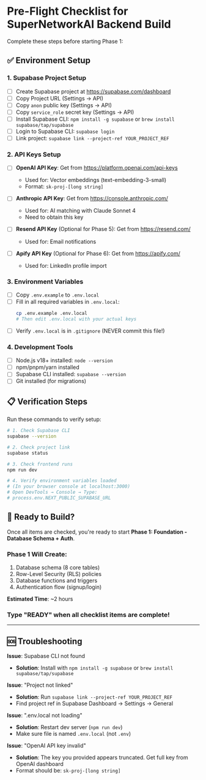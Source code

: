 # Pre-Flight Checklist for SuperNetworkAI Backend Build

Complete these steps before starting Phase 1:

## ✅ Environment Setup

### 1. Supabase Project Setup
- [ ] Create Supabase project at https://supabase.com/dashboard
- [ ] Copy Project URL (Settings → API)
- [ ] Copy `anon` public key (Settings → API)
- [ ] Copy `service_role` secret key (Settings → API)
- [ ] Install Supabase CLI: `npm install -g supabase` or `brew install supabase/tap/supabase`
- [ ] Login to Supabase CLI: `supabase login`
- [ ] Link project: `supabase link --project-ref YOUR_PROJECT_REF`

### 2. API Keys Setup
- [ ] **OpenAI API Key**: Get from https://platform.openai.com/api-keys
  - Used for: Vector embeddings (text-embedding-3-small)
  - Format: `sk-proj-[long string]`

- [ ] **Anthropic API Key**: Get from https://console.anthropic.com/
  - Used for: AI matching with Claude Sonnet 4
  - Need to obtain this key

- [ ] **Resend API Key** (Optional for Phase 5): Get from https://resend.com/
  - Used for: Email notifications

- [ ] **Apify API Key** (Optional for Phase 6): Get from https://apify.com/
  - Used for: LinkedIn profile import

### 3. Environment Variables
- [ ] Copy `.env.example` to `.env.local`
- [ ] Fill in all required variables in `.env.local`:
  ```bash
  cp .env.example .env.local
  # Then edit .env.local with your actual keys
  ```
- [ ] Verify `.env.local` is in `.gitignore` (NEVER commit this file!)

### 4. Development Tools
- [ ] Node.js v18+ installed: `node --version`
- [ ] npm/pnpm/yarn installed
- [ ] Supabase CLI installed: `supabase --version`
- [ ] Git installed (for migrations)

## 📋 Verification Steps

Run these commands to verify setup:

```bash
# 1. Check Supabase CLI
supabase --version

# 2. Check project link
supabase status

# 3. Check frontend runs
npm run dev

# 4. Verify environment variables loaded
# (In your browser console at localhost:3000)
# Open DevTools → Console → Type:
# process.env.NEXT_PUBLIC_SUPABASE_URL
```

## 🚀 Ready to Build?

Once all items are checked, you're ready to start **Phase 1: Foundation - Database Schema + Auth**.

### Phase 1 Will Create:
1. Database schema (8 core tables)
2. Row-Level Security (RLS) policies
3. Database functions and triggers
4. Authentication flow (signup/login)

**Estimated Time**: ~2 hours

### Type "READY" when all checklist items are complete!

---

## 🆘 Troubleshooting

**Issue**: Supabase CLI not found
- **Solution**: Install with `npm install -g supabase` or `brew install supabase/tap/supabase`

**Issue**: "Project not linked"
- **Solution**: Run `supabase link --project-ref YOUR_PROJECT_REF`
- Find project ref in Supabase Dashboard → Settings → General

**Issue**: ".env.local not loading"
- **Solution**: Restart dev server (`npm run dev`)
- Make sure file is named `.env.local` (not `.env`)

**Issue**: "OpenAI API key invalid"
- **Solution**: The key you provided appears truncated. Get full key from OpenAI dashboard
- Format should be: `sk-proj-[long string]`
